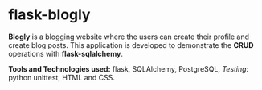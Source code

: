 # flask-blogly

**Blogly** is a blogging website where the users can create their profile and create blog posts.
This application is developed to demonstrate the **CRUD** operations with **flask-sqlalchemy**.

**Tools and Technologies used:** flask, SQLAlchemy, PostgreSQL, *Testing:* python unittest, HTML and CSS.
